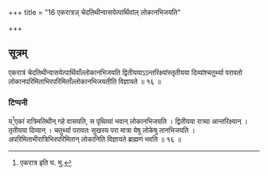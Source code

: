 +++
title = "16 एकरात्रञ् चेदतिथीन्वासयेत्पार्थिवांल् लोकानभिजयति"

+++
## सूत्रम्
एकरात्रं चेदतिथीन्वासयेत्पार्थिवाँल्लोकानभिजयति द्वितीययाऽऽन्तरिक्ष्यांस्तृतीयया दिव्यांश्चतुर्थ्या परावतो लोकानपरिमिताभिरपरिमिताँल्लोकानभिजयतीति विज्ञायते ॥ १६ ॥  
### टिप्पनी
य[^२]एकां रात्रिमतिथीन् गहे वासयति, स पृथिव्यां भवान् लोकानभिजयति । द्वितीयया रात्र्या आन्तरिक्ष्यान् । तृतीयया दिव्यान् । चतुर्थ्या परावतः सुखस्य परा मात्रा येषु लोकेषु तानभिजयति । अपरिमिताभीरात्रिभिरपरिमितान् लोकानिति विज्ञायते ब्राह्मणं भवति ॥ १६ ॥  

[^२]: एकरात्र इति घ. मु.
